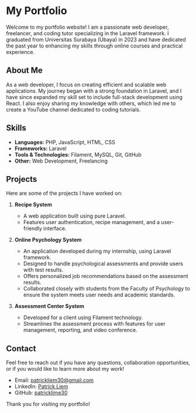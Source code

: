 # My Portfolio

Welcome to my portfolio website! I am a passionate web developer, freelancer, and coding tutor specializing in the Laravel framework. I graduated from Universitas Surabaya (Ubaya) in 2023 and have dedicated the past year to enhancing my skills through online courses and practical experience.

## About Me

As a web developer, I focus on creating efficient and scalable web applications. My journey began with a strong foundation in Laravel, and I have since expanded my skill set to include full-stack development using React. I also enjoy sharing my knowledge with others, which led me to create a YouTube channel dedicated to coding tutorials.

## Skills

- **Languages:** PHP, JavaScript, HTML, CSS
- **Frameworks:** Laravel
- **Tools & Technologies:** Filament, MySQL, Git, GitHub
- **Other:** Web Development, Freelancing

## Projects

Here are some of the projects I have worked on:

1. **Recipe System**
   - A web application built using pure Laravel.
   - Features user authentication, recipe management, and a user-friendly interface.
   
2. **Online Psychology System**
   - An application developed during my internship, using Laravel framework.
   - Designed to handle psychological assessments and provide users with test results.
   - Offers personalized job recommendations based on the assessment results.
   - Collaborated closely with students from the Faculty of Psychology to ensure the system meets user needs and academic standards.
   
3. **Assessment Center System**
   - Developed for a client using Filament technology.
   - Streamlines the assessment process with features for user management, reporting, and video conference.

## Contact

Feel free to reach out if you have any questions, collaboration opportunities, or if you would like to learn more about my work!

- Email: [patrickliem30@gmail.com](mailto:patrickliem30@gmail.com)
- LinkedIn: [Patrick Liem](#)
- GitHub: [patricklime30](https://github.com/patricklime30)


Thank you for visiting my portfolio!
